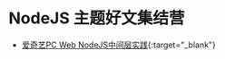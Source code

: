 # NodeJS 主题好文集结营

+ [爱奇艺PC Web NodeJS中间层实践](https://mp.weixin.qq.com/s/0VjxGnF8mgOFx_oSiLUz5Q){:target="_blank"}